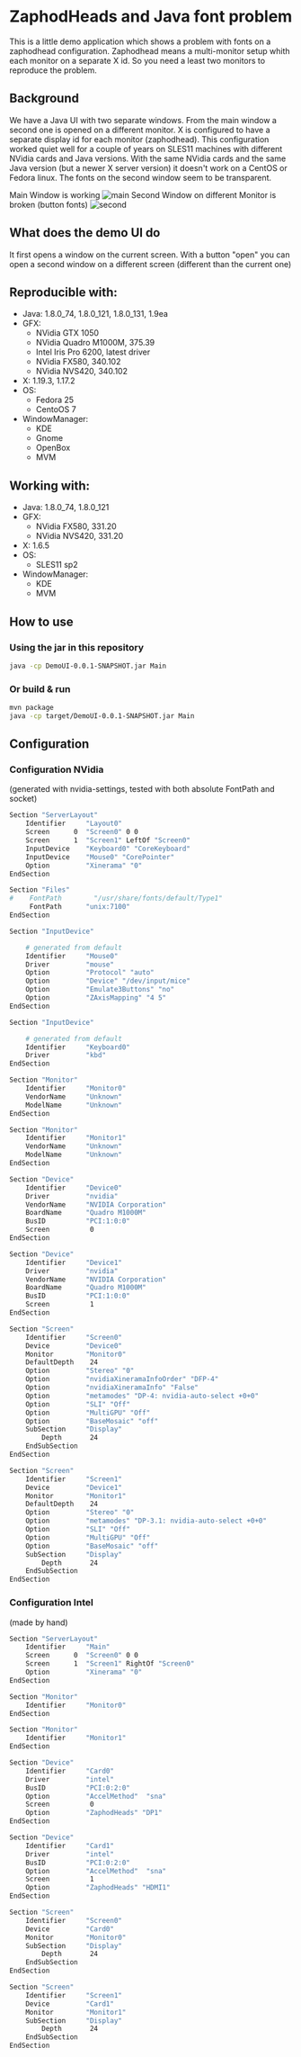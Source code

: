# ZaphodHeads and Java font problem

This is a little demo application which shows a problem with fonts on a zaphodhead configuration.
Zaphodhead means a multi-monitor setup whith each monitor on a separate X id.
So you need a least two monitors to reproduce the problem.
 

## Background
We have a Java UI with two separate windows. From the main window a second one is opened on a different monitor.
X is configured to have a separate display id for each monitor (zaphodhead). This configuration worked quiet well for a couple
of years on SLES11 machines with different NVidia cards and Java versions.
With the same NVidia cards and the same Java version (but a newer X server version) it doesn't work on a CentOS or Fedora linux.
The fonts on the second window seem to be transparent.

Main Window is working
![main](https://raw.githubusercontent.com/f4n/ZaphodHeadsDemoUI/master/main.png)
Second Window on different Monitor is broken (button fonts)
![second](https://raw.githubusercontent.com/f4n/ZaphodHeadsDemoUI/master/secondScreen.png)


## What does the demo UI do
It first opens a window on the current screen. With a button "open" you can open a second window on a different screen (different than the current one)

## Reproducible with:
* Java: 1.8.0_74, 1.8.0_121, 1.8.0_131, 1.9ea
* GFX:
  * NVidia GTX 1050
  * NVidia Quadro M1000M, 375.39
  * Intel Iris Pro 6200, latest driver
  * NVidia FX580, 340.102
  * NVidia NVS420, 340.102
* X: 1.19.3, 1.17.2
* OS: 
  * Fedora 25
  * CentoOS 7
* WindowManager:
  * KDE
  * Gnome
  * OpenBox
  * MVM
  
## Working with:
* Java: 1.8.0_74, 1.8.0_121
* GFX:
  * NVidia FX580, 331.20
  * NVidia NVS420, 331.20
* X: 1.6.5
* OS: 
  * SLES11 sp2
* WindowManager:
  * KDE
  * MVM
  
  
## How to use


### Using the jar in this repository

```bash
java -cp DemoUI-0.0.1-SNAPSHOT.jar Main
```

### Or build & run

```bash
mvn package
java -cp target/DemoUI-0.0.1-SNAPSHOT.jar Main
```


## Configuration


### Configuration NVidia 

(generated with nvidia-settings, tested with both absolute FontPath and socket)

```bash
Section "ServerLayout"
    Identifier     "Layout0"
    Screen      0  "Screen0" 0 0
    Screen      1  "Screen1" LeftOf "Screen0"
    InputDevice    "Keyboard0" "CoreKeyboard"
    InputDevice    "Mouse0" "CorePointer"
    Option         "Xinerama" "0"
EndSection

Section "Files"
#    FontPath        "/usr/share/fonts/default/Type1"
     FontPath      "unix:7100"
EndSection

Section "InputDevice"

    # generated from default
    Identifier     "Mouse0"
    Driver         "mouse"
    Option         "Protocol" "auto"
    Option         "Device" "/dev/input/mice"
    Option         "Emulate3Buttons" "no"
    Option         "ZAxisMapping" "4 5"
EndSection

Section "InputDevice"

    # generated from default
    Identifier     "Keyboard0"
    Driver         "kbd"
EndSection

Section "Monitor"
    Identifier     "Monitor0"
    VendorName     "Unknown"
    ModelName      "Unknown"
EndSection

Section "Monitor"
    Identifier     "Monitor1"
    VendorName     "Unknown"
    ModelName      "Unknown"
EndSection

Section "Device"
    Identifier     "Device0"
    Driver         "nvidia"
    VendorName     "NVIDIA Corporation"
    BoardName      "Quadro M1000M"
    BusID          "PCI:1:0:0"
    Screen          0
EndSection

Section "Device"
    Identifier     "Device1"
    Driver         "nvidia"
    VendorName     "NVIDIA Corporation"
    BoardName      "Quadro M1000M"
    BusID          "PCI:1:0:0"
    Screen          1
EndSection

Section "Screen"
    Identifier     "Screen0"
    Device         "Device0"
    Monitor        "Monitor0"
    DefaultDepth    24
    Option         "Stereo" "0"
    Option         "nvidiaXineramaInfoOrder" "DFP-4"
    Option         "nvidiaXineramaInfo" "False"
    Option         "metamodes" "DP-4: nvidia-auto-select +0+0"
    Option         "SLI" "Off"
    Option         "MultiGPU" "Off"
    Option         "BaseMosaic" "off"
    SubSection     "Display"
        Depth       24
    EndSubSection
EndSection

Section "Screen"
    Identifier     "Screen1"
    Device         "Device1"
    Monitor        "Monitor1"
    DefaultDepth    24
    Option         "Stereo" "0"
    Option         "metamodes" "DP-3.1: nvidia-auto-select +0+0"
    Option         "SLI" "Off"
    Option         "MultiGPU" "Off"
    Option         "BaseMosaic" "off"
    SubSection     "Display"
        Depth       24
    EndSubSection
EndSection

```
### Configuration Intel 

(made by hand)

```bash
Section "ServerLayout"
    Identifier     "Main"
    Screen      0  "Screen0" 0 0
    Screen      1  "Screen1" RightOf "Screen0"
    Option         "Xinerama" "0"
EndSection

Section "Monitor"
    Identifier     "Monitor0"
EndSection

Section "Monitor"
    Identifier     "Monitor1"
EndSection

Section "Device"
    Identifier     "Card0"
    Driver         "intel"
    BusID          "PCI:0:2:0"
    Option         "AccelMethod"  "sna"
    Screen          0
    Option         "ZaphodHeads" "DP1"
EndSection

Section "Device"
    Identifier     "Card1"
    Driver         "intel"
    BusID          "PCI:0:2:0"
    Option         "AccelMethod"  "sna"
    Screen          1
    Option         "ZaphodHeads" "HDMI1"
EndSection

Section "Screen"
    Identifier     "Screen0"
    Device         "Card0"
    Monitor        "Monitor0"
    SubSection     "Display"
        Depth       24
    EndSubSection
EndSection

Section "Screen"
    Identifier     "Screen1"
    Device         "Card1"
    Monitor        "Monitor1"
    SubSection     "Display"
        Depth       24
    EndSubSection
EndSection

```
